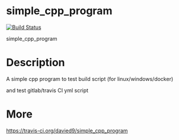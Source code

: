 # simple_cpp_program

[![Build Status](https://travis-ci.org/davied9/simple_cpp_program.svg?branch=master)](https://travis-ci.org/davied9/simple_cpp_program)

simple_cpp_program

# Description

A simple cpp program to test build script (for linux/windows/docker)

and test gitlab/travis CI yml script

# More

https://travis-ci.org/davied9/simple_cpp_program
